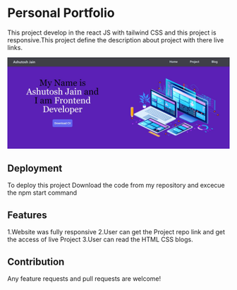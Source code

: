 
# Personal Portfolio

This project develop in the react JS with tailwind CSS and this project is responsive.This project define the description about project with there live links.


![Alt img](src/Assets/portfolio.jpg)
## Deployment

To deploy this project Download the code from my repository and excecue the npm start command 


## Features

1.Website was fully responsive 
2.User can get the Project repo link and get the access of live Project
3.User can read the HTML CSS blogs.
## Contribution

Any feature requests and pull requests are welcome!

